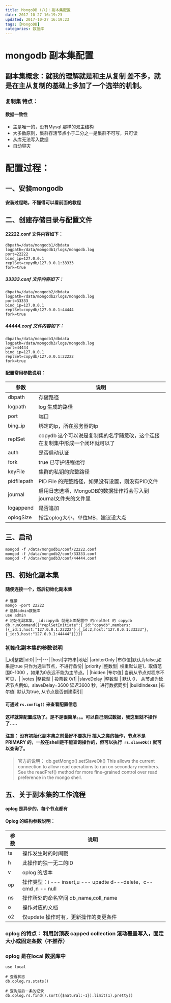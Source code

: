 ```yaml
---
title: MongoDB (八)：副本集配置
date: 2017-10-27 16:19:23
updated: 2017-10-27 16:19:23
tags: [MongoDB]
categories: 数据库
---
```

# mongodb 副本集配置
## 副本集概念：就我的理解就是和主从复制 差不多，就是在主从复制的基础上多加了一个选举的机制。
### 复制集 特点：
#### 数据一致性
+ 主是唯一的，没有Mysql 那样的双主结构
+ 大多数原则，集群存活节点小于二分之一是集群不可写，只可读
+ 从库无法写入数据
+ 自动容灾

<!--more-->

# 配置过程：
## 一、安装mongodb
#### 安装过程略，不懂得可以看前面的教程

## 二、创建存储目录与配置文件

#### 22222.conf 文件内容如下：
```
dbpath=/data/mongodb1/dbdata
logpath=/data/mongodb1/logs/mongodb.log
port=22222
bind_ip=127.0.0.1
replSet=copydb/127.0.0.1:33333
fork=true
```
##### 33333.conf 文件内容如下：
```
dbpath=/data/mongodb2/dbdata
logpath=/data/mongodb2/logs/mongodb.log
port=33333
bind_ip=127.0.0.1
replSet=copydb/127.0.0.1:44444
fork=true
```
##### 44444.conf 文件内容如下：
```
dbpath=/data/mongodb3/dbdata
logpath=/data/mongodb3/logs/mongodb.log
port=44444
bind_ip=127.0.0.1
replSet=copydb/127.0.0.1:22222
fork=true
```

#### 配置常用参数说明：
|参数|说明|
|---|---|
|dbpath|存储路径|
|logpath|log 生成的路径|
|port|端口|
|bing_ip|绑定的ip，所在服务器的ip|
|replSet|copydb 这个可以说是复制集的名字随意改，这个连接在复制集中形成一个闭环就可以了|
|auth|是否启动认证|
|fork|true 已守护进程运行|
|keyFile|集群的私钥的完整路径|
|pidfilepath| PID File 的完整路径，如果没有设置，则没有PID文件|
|journal|启用日志选项，MongoDB的数据操作将会写入到journal文件夹的文件里|
|logappend|是否追加|
|oplogSize|指定oplog大小，单位MB，建议设大点|
## 三、启动
```
mongod -f /data/mongodb1/conf/22222.conf
mongod -f /data/mongodb2/conf/33333.conf
mongod -f /data/mongodb3/conf/44444.conf
```

## 四、初始化副本集
#### 随便连接一个，然后初始化副本集
```
# 连接
mongo -port 22222
# 选择admin数据库
use admin
# 初始化副本集，_id:copydb 就是上面配置中 的replSet 的 copydb 
db.runCommand({"replSetInitiate":{_id:"copydb",members:[{_id:1,host:"127.0.0.1:22222"},{_id:2,host:"127.0.0.1:33333"},{_id:3,host:"127.0.0.1:44444"}]}})

```

### 初始化副本集的参数说明
|_id|整数|id:0|
|--|---|
|host|字符串|地址|
|arbiterOnly  |布尔值|默认为false,如果是true 只作为选举节点，不进行备份|
|priority |整数型|  权重默认是1，取值范围0-1000 ，如果为0永远不能为主节点。|
|hidden   |布尔值|  当前从节点对程序不可见，|
|votes  |整数型  | 投票数 0/1|
|slaveDelay	|整数型 | 默认 0， 从节点为延迟节点例如，slaveDelay=3600 延迟3600 秒，进行数据同步|
|buildIndexes  |布尔值| 默认为true, 从节点是否创建索引|

#### 可通过 `rs.config()` 来查看配置信息


#### 这样就算配置成功了。是不是很简单。。。可以自己测试数据，我这里就不操作了.....


#### 注意： 没有初始化副本集之前最好不要执行 插入之类的操作，节点不是PRIMARY 的，一般在shell是不能查询操作的，但可以执行` rs.slaveOk()` 就可以查询了。

> 官方的说明：
> db.getMongo().setSlaveOk()
This allows the current connection to allow read operations to run on secondary members. See the readPref() method for more fine-grained control over read preference in the mongo shell.

## 五、关于副本集的工作流程

#### oplog 是异步的，每个节点都有
#### Oplog 的结构参数说明：
|参数|说明|
|--|--|
|ts|操作发生时的时间戳|
|h|此操作的独一无二的ID|
|v|oplog 的版本|
|op|操作类型：i --- insert,u --- upadte d---delete，c--cmd ,n -- null|
|ns|操作所处的命名空间 db_name,coll_name|
|o|操作对应的文档|
|o2|仅update 操作时有，更新操作的变更条件|

### oplog 的特点： 利用封顶表 capped collection 滚动覆盖写入，固定大小或固定条数（不推荐）

### oplog 是在local 数据库中
```
use local

# 查看状态
db.oplog.rs.stats()

# 查询最后一条的记录
db.oplog.rs.find().sort({$natural:-1}).limit(1).pretty()
```

